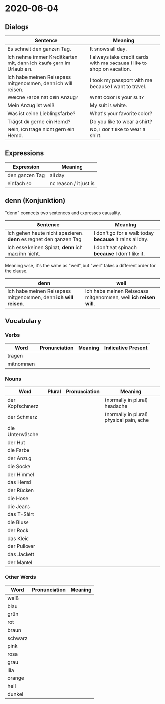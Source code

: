 # 2020-06-04

## Dialogs

| Sentence                                                     | Meaning                                                      |
| ------------------------------------------------------------ | ------------------------------------------------------------ |
| Es schneit den ganzen Tag.                                   | It snows all day.                                            |
| Ich nehme immer Kreditkarten mit, denn ich kaufe gern im Urlaub ein. | I always take credit cards with me because I like to shop on vacation. |
| Ich habe meinen Reisepass mitgenommen, denn ich will reisen. | I took my passport with me because I want to travel.         |
| Welche Farbe hat dein Anzug?                                 | What color is your suit?                                     |
| Mein Anzug ist weiß.                                         | My suit is white.                                            |
| Was ist deine Lieblingsfarbe?                                | What's your favorite color?                                  |
| Trägst du gerne ein Hemd?                                    | Do you like to wear a shirt?                                 |
| Nein, ich trage nicht gern ein Hemd.                         | No, I don't like to wear a shirt.                            |

## Expressions

| Expression     | Meaning                |
| -------------- | ---------------------- |
| den ganzen Tag | all day                |
| einfach so     | no reason / it just is |

## denn (Konjunktion)

"denn" connects two sentences and expresses causality.

| Sentence                                                     | Meaning                                                   |
| ------------------------------------------------------------ | --------------------------------------------------------- |
| Ich gehen heute nicht spazieren, **denn** es regnet den ganzen Tag. | I don't go for a walk today **because** it rains all day. |
| Ich esse keinen Spinat, **denn** ich mag ihn nicht.          | I don't eat spinach **because** I don't like it.          |

Meaning wise, it's the same as "weil", but "weil" takes a different order for the clause.

| denn                                                         | weil                                                         |
| ------------------------------------------------------------ | ------------------------------------------------------------ |
| Ich habe meinen Reisepass mitgenommen, denn **ich will reisen**. | Ich habe meinen Reisepass mitgenommen, weil **ich reisen will**. |

## Vocabulary

### Verbs

| Word      | Pronunciation | Meaning | Indicative Present |
| --------- | ------------- | ------- | ------------------ |
| tragen    |               |         |                    |
| mitnommen |               |         |                    |

### Nouns

| Word            | Plural | Pronunciation | Meaning                                  |
| --------------- | ------ | ------------- | ---------------------------------------- |
| der Kopfschmerz |        |               | (normally in plural) headache            |
| der Schmerz     |        |               | (normally in plural) physical pain, ache |
| die Unterwäsche |        |               |                                          |
| der Hut         |        |               |                                          |
| die Farbe       |        |               |                                          |
| der Anzug       |        |               |                                          |
| die Socke       |        |               |                                          |
| der Himmel      |        |               |                                          |
| das Hemd        |        |               |                                          |
| der Rücken      |        |               |                                          |
| die Hose        |        |               |                                          |
| die Jeans       |        |               |                                          |
| das T-Shirt     |        |               |                                          |
| die Bluse       |        |               |                                          |
| der Rock        |        |               |                                          |
| das Kleid       |        |               |                                          |
| der Pullover    |        |               |                                          |
| das Jackett     |        |               |                                          |
| der Mantel      |        |               |                                          |

### Other Words

| Word    | Pronunciation | Meaning |
| ------- | ------------- | ------- |
| weiß    |               |         |
| blau    |               |         |
| grün    |               |         |
| rot     |               |         |
| braun   |               |         |
| schwarz |               |         |
| pink    |               |         |
| rosa    |               |         |
| grau    |               |         |
| lila    |               |         |
| orange  |               |         |
| hell    |               |         |
| dunkel  |               |         |

